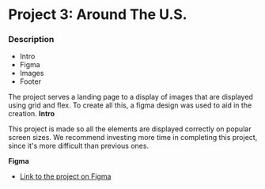 # Project 3: Around The U.S.

### Description

- Intro
- Figma
- Images
- Footer

The project serves a landing page to a display of images that are displayed using grid and flex. To create all this, a figma design was used to aid in the creation.
**Intro**

This project is made so all the elements are displayed correctly on popular screen sizes. We recommend investing more time in completing this project, since it's more difficult than previous ones.

**Figma**

- [Link to the project on Figma](https://www.figma.com/file/ii4xxsJ0ghevUOcssTlHZv/Sprint-3%3A-Around-the-US?node-id=0%3A1)
